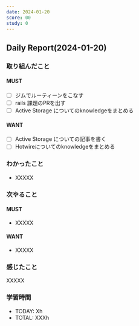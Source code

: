 ```yaml
---
date: 2024-01-20
score: 00
study: 0
---
```

## Daily Report(2024-01-20)
### 取り組んだこと
#### MUST
- [ ] ジムでルーティーンをこなす
- [ ] rails 課題のPRを出す
- [ ] Active Storage についてのknowledgeをまとめる
#### WANT
- [ ] Active Storage についての記事を書く
- [ ] Hotwireについてのknowledgeをまとめる
### わかったこと
- XXXXX
### 次やること
#### MUST
- XXXXX
#### WANT
- XXXXX
### 感じたこと
XXXXX
### 学習時間
- TODAY: Xh
- TOTAL: XXXh
